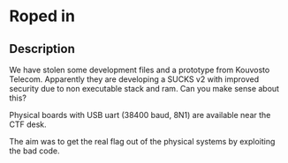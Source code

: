 # Roped in

## Description

We have stolen some development files and a prototype from Kouvosto Telecom. Apparently they are developing a SUCKS v2 with improved security due to non executable stack and ram. Can you make sense about this?

Physical boards with USB uart (38400 baud, 8N1) are available near the CTF desk.

The aim was to get the real flag out of the physical systems by exploiting the bad code.